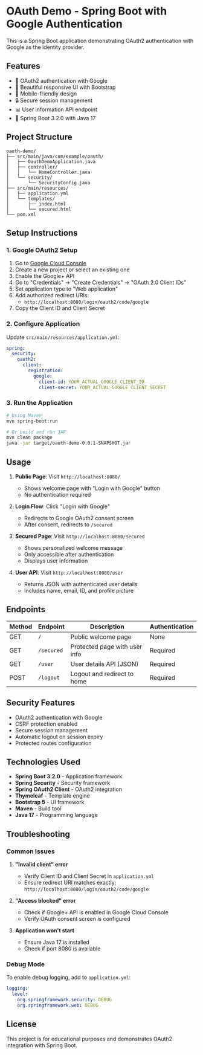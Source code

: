 # OAuth Demo - Spring Boot with Google Authentication

This is a Spring Boot application demonstrating OAuth2 authentication with Google as the identity provider.

## Features

- 🔐 OAuth2 authentication with Google
- 🎨 Beautiful responsive UI with Bootstrap
- 📱 Mobile-friendly design
- 🔒 Secure session management
- 📊 User information API endpoint
- 🚀 Spring Boot 3.2.0 with Java 17

## Project Structure

```
oauth-demo/
├── src/main/java/com/example/oauth/
│   ├── OauthDemoApplication.java
│   ├── controller/
│   │   └── HomeController.java
│   └── security/
│       └── SecurityConfig.java
├── src/main/resources/
│   ├── application.yml
│   └── templates/
│       ├── index.html
│       └── secured.html
└── pom.xml
```

## Setup Instructions

### 1. Google OAuth2 Setup

1. Go to [Google Cloud Console](https://console.cloud.google.com/)
2. Create a new project or select an existing one
3. Enable the Google+ API
4. Go to "Credentials" → "Create Credentials" → "OAuth 2.0 Client IDs"
5. Set application type to "Web application"
6. Add authorized redirect URIs:
   - `http://localhost:8080/login/oauth2/code/google`
7. Copy the Client ID and Client Secret

### 2. Configure Application

Update `src/main/resources/application.yml`:

```yaml
spring:
  security:
    oauth2:
      client:
        registration:
          google:
            client-id: YOUR_ACTUAL_GOOGLE_CLIENT_ID
            client-secret: YOUR_ACTUAL_GOOGLE_CLIENT_SECRET
```

### 3. Run the Application

```bash
# Using Maven
mvn spring-boot:run

# Or build and run JAR
mvn clean package
java -jar target/oauth-demo-0.0.1-SNAPSHOT.jar
```

## Usage

1. **Public Page**: Visit `http://localhost:8080/`
   - Shows welcome page with "Login with Google" button
   - No authentication required

2. **Login Flow**: Click "Login with Google"
   - Redirects to Google OAuth2 consent screen
   - After consent, redirects to `/secured`

3. **Secured Page**: Visit `http://localhost:8080/secured`
   - Shows personalized welcome message
   - Only accessible after authentication
   - Displays user information

4. **User API**: Visit `http://localhost:8080/user`
   - Returns JSON with authenticated user details
   - Includes name, email, ID, and profile picture

## Endpoints

| Method | Endpoint | Description | Authentication |
|--------|----------|-------------|----------------|
| GET | `/` | Public welcome page | None |
| GET | `/secured` | Protected page with user info | Required |
| GET | `/user` | User details API (JSON) | Required |
| POST | `/logout` | Logout and redirect to home | Required |

## Security Features

- OAuth2 authentication with Google
- CSRF protection enabled
- Secure session management
- Automatic logout on session expiry
- Protected routes configuration

## Technologies Used

- **Spring Boot 3.2.0** - Application framework
- **Spring Security** - Security framework
- **Spring OAuth2 Client** - OAuth2 integration
- **Thymeleaf** - Template engine
- **Bootstrap 5** - UI framework
- **Maven** - Build tool
- **Java 17** - Programming language

## Troubleshooting

### Common Issues

1. **"Invalid client" error**
   - Verify Client ID and Client Secret in `application.yml`
   - Ensure redirect URI matches exactly: `http://localhost:8080/login/oauth2/code/google`

2. **"Access blocked" error**
   - Check if Google+ API is enabled in Google Cloud Console
   - Verify OAuth consent screen is configured

3. **Application won't start**
   - Ensure Java 17 is installed
   - Check if port 8080 is available

### Debug Mode

To enable debug logging, add to `application.yml`:

```yaml
logging:
  level:
    org.springframework.security: DEBUG
    org.springframework.web: DEBUG
```

## License

This project is for educational purposes and demonstrates OAuth2 integration with Spring Boot.

